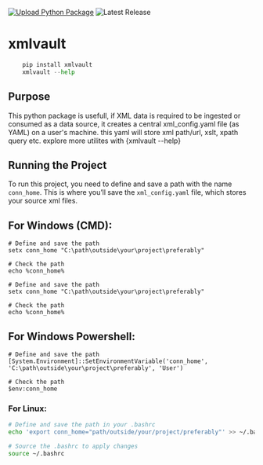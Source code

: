 
[![Upload Python Package](https://github.com/ankit48365/xmlvault/actions/workflows/python-publish.yml/badge.svg)](https://github.com/ankit48365/xmlvault/actions/workflows/python-publish.yml)
![Latest Release](https://img.shields.io/badge/release-v0.0.33-blue)

# xmlvault

```python
    pip install xmlvault
    xmlvault --help

```    

## Purpose

This python package is usefull, if XML data is required to be ingested or consumed as a data source, it creates a central xml_config.yaml file (as YAML) on a user's machine. this yaml will store xml path/url, xslt, xpath query etc. explore more utilites with {xmlvault --help}

## Running the Project

To run this project, you need to define and save a path with the name `conn_home`. This is where you’ll save the `xml_config.yaml` file, which stores your source xml files.

## For Windows (CMD):

```
# Define and save the path
setx conn_home "C:\path\outside\your\project\preferably"

# Check the path
echo %conn_home%

# Define and save the path
setx conn_home "C:\path\outside\your\project\preferably"

# Check the path
echo %conn_home%
```
## For Windows Powershell:

```
# Define and save the path
[System.Environment]::SetEnvironmentVariable('conn_home', 'C:\path\outside\your\project\preferably', 'User')

# Check the path
$env:conn_home
```

### For Linux:

```bash
# Define and save the path in your .bashrc
echo 'export conn_home="path/outside/your/project/preferably"' >> ~/.bashrc

# Source the .bashrc to apply changes
source ~/.bashrc
```
